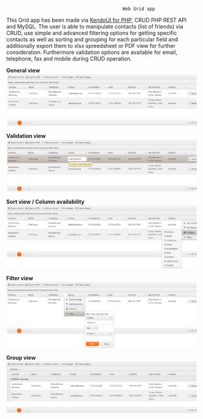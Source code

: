                                                Web Grid app


This Grid app has been made via [KendoUI for PHP](https://www.telerik.com/php-ui ""), CRUD PHP REST API and MySQL. The user is able to manipulate contacts (list of friends) via CRUD, use simple and advanced filtering options for getting specific contacts as well as sorting and grouping for each particular field and additionally export them to xlsx spreedsheet or PDF view for further consideration.
Furthermore validation options are available for email, telephone, fax and mobile during CRUD operation.

**General view**
![pic1.png](pic/pic1.png "")

**Validation view**
![pic2.png](pic/pic2.png "")

**Sort view / Column availability**
![pic3.png](pic/pic3.png "")

**Filter view**
![pic4.png](pic/pic4.png "")

**Group view**
![pic5.png](pic/pic5.png "")

